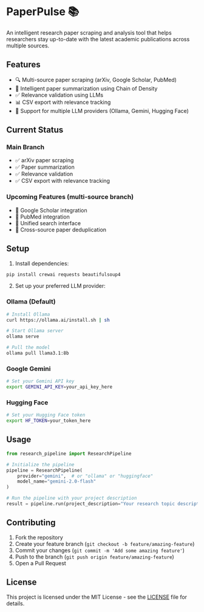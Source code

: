 # PaperPulse 📚

An intelligent research paper scraping and analysis tool that helps researchers stay up-to-date with the latest academic publications across multiple sources.

## Features

- 🔍 Multi-source paper scraping (arXiv, Google Scholar, PubMed)
- 📝 Intelligent paper summarization using Chain of Density
- ✅ Relevance validation using LLMs
- 📊 CSV export with relevance tracking
- 🤖 Support for multiple LLM providers (Ollama, Gemini, Hugging Face)

## Current Status

### Main Branch
- ✅ arXiv paper scraping
- ✅ Paper summarization
- ✅ Relevance validation
- ✅ CSV export with relevance tracking

### Upcoming Features (multi-source branch)
- 🔄 Google Scholar integration
- 🔄 PubMed integration
- 🔄 Unified search interface
- 🔄 Cross-source paper deduplication

## Setup

1. Install dependencies:
```bash
pip install crewai requests beautifulsoup4
```

2. Set up your preferred LLM provider:

### Ollama (Default)
```bash
# Install Ollama
curl https://ollama.ai/install.sh | sh

# Start Ollama server
ollama serve

# Pull the model
ollama pull llama3.1:8b
```

### Google Gemini
```bash
# Set your Gemini API key
export GEMINI_API_KEY=your_api_key_here
```

### Hugging Face
```bash
# Set your Hugging Face token
export HF_TOKEN=your_token_here
```

## Usage

```python
from research_pipeline import ResearchPipeline

# Initialize the pipeline
pipeline = ResearchPipeline(
    provider="gemini",  # or "ollama" or "huggingface"
    model_name="gemini-2.0-flash"
)

# Run the pipeline with your project description
result = pipeline.run(project_description="Your research topic description here")
```

## Contributing

1. Fork the repository
2. Create your feature branch (`git checkout -b feature/amazing-feature`)
3. Commit your changes (`git commit -m 'Add some amazing feature'`)
4. Push to the branch (`git push origin feature/amazing-feature`)
5. Open a Pull Request

## License

This project is licensed under the MIT License - see the [LICENSE](LICENSE) file for details. 